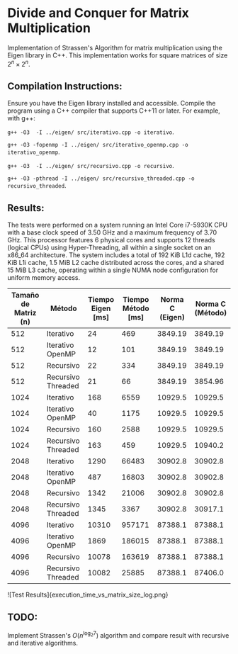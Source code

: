 # Divide and Conquer for Matrix Multiplication
 
Implementation of Strassen's Algorithm for matrix multiplication using the Eigen library in C++. This implementation works for square matrices of size $2^n \times 2^n$.

## Compilation Instructions:

Ensure you have the Eigen library installed and accessible. Compile the program using a C++ compiler that supports C++11 or later. For example, with g++:

`g++ -O3  -I ../eigen/ src/iterativo.cpp -o iterativo`.

`g++ -O3 -fopenmp -I ../eigen/ src/iterativo_openmp.cpp -o iterativo_openmp`.

`g++ -O3  -I ../eigen/ src/recursivo.cpp -o recursivo`.

`g++ -O3 -pthread -I ../eigen/ src/recursivo_threaded.cpp -o recursivo_threaded`.

## Results:
The tests were performed on a system running an Intel Core i7-5930K CPU with a base clock speed of 3.50 GHz and a maximum frequency of 3.70 GHz. This processor features 6 physical cores and supports 12 threads (logical CPUs) using Hyper-Threading, all within a single socket on an x86_64 architecture. The system includes a total of 192 KiB L1d cache, 192 KiB L1i cache, 1.5 MiB L2 cache distributed across the cores, and a shared 15 MiB L3 cache, operating within a single NUMA node configuration for uniform memory access.

| Tamaño de Matriz (n) | Método             | Tiempo Eigen [ms] | Tiempo Método [ms] | Norma C (Eigen) | Norma C (Método) |
|----------------------|--------------------|-------------------|--------------------|-----------------|------------------|
| 512                  | Iterativo          | 24                | 469                | 3849.19         | 3849.19          |
| 512                  | Iterativo OpenMP   | 12                | 101                | 3849.19         | 3849.19          |
| 512                  | Recursivo          | 22                | 334                | 3849.19         | 3849.19          |
| 512                  | Recursivo Threaded | 21                | 66                 | 3849.19         | 3854.96          |
| 1024                 | Iterativo          | 168               | 6559               | 10929.5         | 10929.5          |
| 1024                 | Iterativo OpenMP   | 40                | 1175               | 10929.5         | 10929.5          |
| 1024                 | Recursivo          | 160               | 2588               | 10929.5         | 10929.5          |
| 1024                 | Recursivo Threaded | 163               | 459                | 10929.5         | 10940.2          |
| 2048                 | Iterativo          | 1290              | 66483              | 30902.8         | 30902.8          |
| 2048                 | Iterativo OpenMP   | 487               | 16803              | 30902.8         | 30902.8          |
| 2048                 | Recursivo          | 1342              | 21006              | 30902.8         | 30902.8          |
| 2048                 | Recursivo Threaded | 1345              | 3367               | 30902.8         | 30917.1          |
| 4096                 | Iterativo          | 10310             | 957171             | 87388.1         | 87388.1          |
| 4096                 | Iterativo OpenMP   | 1869              | 186015             | 87388.1         | 87388.1          |
| 4096                 | Recursivo          | 10078             | 163619             | 87388.1         | 87388.1          |
| 4096                 | Recursivo Threaded | 10082             | 25885              | 87388.1         | 87406.0          |

![Test Results]{execution_time_vs_matrix_size_log.png}

## TODO:

Implement Strassen's $O(n^{\log_2 7})$ algorithm and compare result with recursive and iterative algorithms.
